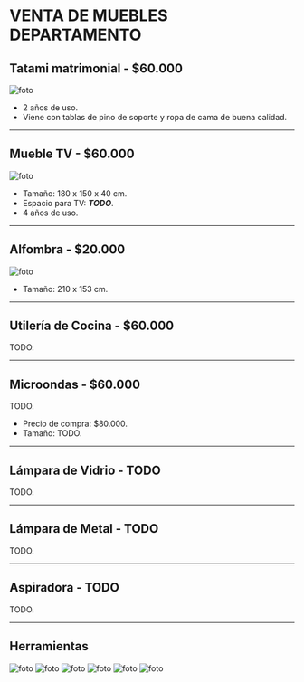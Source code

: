 # VENTA DE MUEBLES DEPARTAMENTO
## Tatami matrimonial - **$60.000**
![foto](img/tatami.jpeg)
* 2 años de uso.
* Viene con tablas de pino de soporte y ropa de cama de buena calidad.

---
## Mueble TV - **$60.000**
![foto](img/mueble_tv.jpeg)
* Tamaño: 180 x 150 x 40 cm.
* Espacio para TV: ***TODO***.
* 4 años de uso.

---
## Alfombra - **$20.000**
![foto](img/alfombra.jpeg)
* Tamaño: 210 x 153 cm.

---
## Utilería de Cocina - **$60.000**
TODO.

---
## Microondas - **$60.000**
TODO.
* Precio de compra: $80.000.
* Tamaño: TODO.

---
## Lámpara de Vidrio - TODO
TODO.

---
## Lámpara de Metal - TODO
TODO.

---
## Aspiradora - TODO
TODO.

---
## Herramientas
![foto](img/herramientas_1.jpeg)
![foto](img/herramientas_3.jpeg)
![foto](img/herramientas_4.jpeg)
![foto](img/herramientas_5.jpeg)
![foto](img/herramientas_6.jpeg)
![foto](img/herramientas_7.jpeg)
